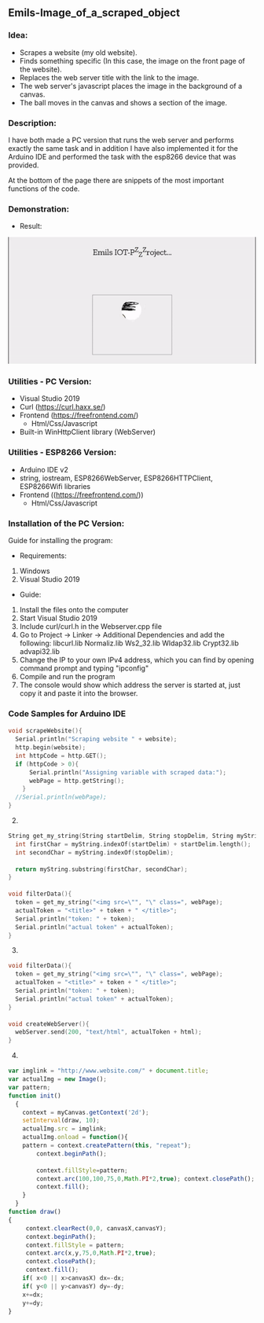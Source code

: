 ## Emils-Image_of_a_scraped_object

### Idea:

- Scrapes a website (my old website).
- Finds something specific (In this case, the image on the front page of the website).
- Replaces the web server title with the link to the image.
- The web server's javascript places the image in the background of a canvas.
- The ball moves in the canvas and shows a section of the image.

### Description:
I have both made a PC version that runs the web server and performs exactly the same task and in addition I have also implemented it for the Arduino IDE and performed the task with the esp8266 device that was provided.

At the bottom of the page there are snippets of the most important functions of the code.

### Demonstration:
- Result:

![](https://github.com/digitalInteraktion2019/IOTresources/blob/master/Emils-ImageBalling/Ressourcer/Demo.gif)


### Utilities - PC Version:
- Visual Studio 2019
- Curl (https://curl.haxx.se/)
- Frontend (https://freefrontend.com/)
	- Html/Css/Javascript
- Built-in WinHttpClient library (WebServer)

### Utilities - ESP8266 Version:
- Arduino IDE v2
- string, iostream, ESP8266WebServer, ESP8266HTTPClient, ESP8266Wifi libraries
- Frontend ((https://freefrontend.com/))
	- Html/Css/Javascript

### Installation of the PC Version:
Guide for installing the program:
- Requirements:
1) Windows
2) Visual Studio 2019

- Guide: 
1) Install the files onto the computer
2) Start Visual Studio 2019
3) Include curl/curl.h in the Webserver.cpp file
4) Go to Project -> Linker -> Additional Dependencies and add the following:
libcurl.lib
Normaliz.lib
Ws2_32.lib
Wldap32.lib
Crypt32.lib
advapi32.lib
5) Change the IP to your own IPv4 address, which you can find by opening command prompt and typing "ipconfig"
6) Compile and run the program
7) The console would show which address the server is started at, just copy it and paste it into the browser.

### Code Samples for Arduino IDE

```c++
void scrapeWebsite(){
  Serial.println("Scraping website " + website);
  http.begin(website);
  int httpCode = http.GET();
  if (httpCode > 0){
      Serial.println("Assigning variable with scraped data:");
      webPage = http.getString();
    }
  //Serial.println(webPage);
}
```

2)
``` c++
String get_my_string(String startDelim, String stopDelim, String myString){
  int firstChar = myString.indexOf(startDelim) + startDelim.length();
  int secondChar = myString.indexOf(stopDelim);

  return myString.substring(firstChar, secondChar);
}

void filterData(){
  token = get_my_string("<img src=\"", "\" class=", webPage);
  actualToken = "<title>" + token + " </title>";
  Serial.println("token: " + token);
  Serial.println("actual token" + actualToken);
}
```
3)
``` c++
void filterData(){
  token = get_my_string("<img src=\"", "\" class=", webPage);
  actualToken = "<title>" + token + " </title>";
  Serial.println("token: " + token);
  Serial.println("actual token" + actualToken);
}

void createWebServer(){
  webServer.send(200, "text/html", actualToken + html);
}
```

4)
``` javascript
var imglink = "http://www.website.com/" + document.title;
var actualImg = new Image();
var pattern;
function init()
  {
    context = myCanvas.getContext('2d');
    setInterval(draw, 10);
    actualImg.src = imglink;
    actualImg.onload = function(){
	pattern = context.createPattern(this, "repeat");
	    context.beginPath();

	    context.fillStyle=pattern;
	    context.arc(100,100,75,0,Math.PI*2,true); context.closePath();
	    context.fill();
    }
  }
function draw()
{
	 context.clearRect(0,0, canvasX,canvasY);
	 context.beginPath();
	 context.fillStyle = pattern;
	 context.arc(x,y,75,0,Math.PI*2,true);
	 context.closePath();
	 context.fill();
	if( x<0 || x>canvasX) dx=-dx; 
	if( y<0 || y>canvasY) dy=-dy; 
	x+=dx; 
	y+=dy;
}
```
